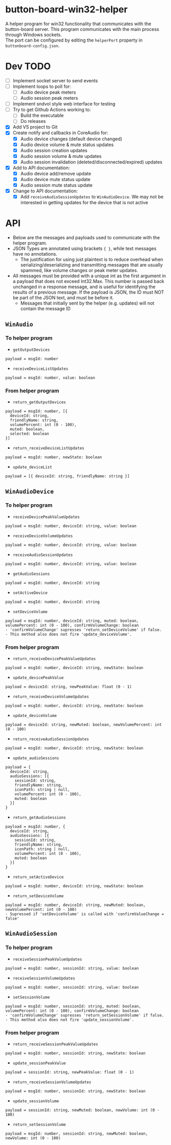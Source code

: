 # button-board-win32-helper
A helper program for win32 functionality that communicates with the button-board server. This program communicates with the main process through Windows sockets.  
The port can be configured by editing the `helperPort` property in `buttonboard-config.json`.

# Dev TODO
- [ ] Implement socket server to send events
- [ ] Implement loops to poll for:
  - [ ] Audio device peak meters
  - [ ] Audio session peak meters
- [ ] Implement sndvol style web interface for testing
- [ ] Try to get Github Actions working to:
  - [ ] Build the executable
  - [ ] Do releases
- [x] Add VS project to Git
- [x] Create notify and callbacks in CoreAudio for:
  - [x] Audio device changes (default device changed)
  - [x] Audio device volume & mute status updates
  - [x] Audio session creation updates
  - [x] Audio session volume & mute updates
  - [x] Audio session invalidation (deleted/disconnected/expired) updates
- [x] Add to API documentation:
  - [x] Audio device add/remove update
  - [x] Audio device mute status update
  - [x] Audio session mute status update
- [x] Change to API documentation:
  - [x] Add `receiveAudioSessionUpdates` to `WinAudioDevice`. We may not be interested in getting updates for the device that is not active

# API
- Below are the messages and payloads used to communicate with the helper program.  
- JSON Types are annotated using brackets `{ }`, while text messages have no annotations.  
  - The justification for using just plaintext is to reduce overhead when serializing/deserializing and transmitting messages that are usually spammed, like volume changes or peak meter updates.  
- All messages must be provided with a unique int as the first argument in a payload that does not exceed Int32.Max. This number is passed back unchanged in a response message, and is useful for identifying the results of a previous message. If the payload is JSON, the ID must NOT be part of the JSON text, and must be before it.
  - Messages that initially sent by the helper (e.g. updates) will not contain the message ID

## `WinAudio`

### To helper program

- `getOutputDevices`
```
payload = msgId: number
```

- `receiveDeviceListUpdates`
```
payload = msgId: number, value: boolean
```

### From helper program
- `return_getOutputDevices`
```
payload = msgId: number, [{
  deviceId: string,
  friendlyName: string,
  volumePercent: int (0 - 100),
  muted: boolean,
  selected: boolean
}]
```

- `return_receiveDeviceListUpdates`
```
payload = msgId: number, newState: boolean
```

- `update_deviceList`
```
payload = [{ deviceId: string, friendlyName: string }]
```

## `WinAudioDevice`

### To helper program

- `receiveDevicePeakValueUpdates`
```
payload = msgId: number, deviceId: string, value: boolean
```

- `receiveDeviceVolumeUpdates`
```
payload = msgId: number, deviceId: string, value: boolean
```

- `receiveAudioSessionUpdates`
```
payload = msgId: number, deviceId: string, value: boolean
```

- `getAudioSessions`
```
payload = msgId: number, deviceId: string
```

- `setActiveDevice`
```
payload = msgId: number, deviceId: string
```

- `setDeviceVolume`
```
payload = msgId: number, deviceId: string, muted: boolean, volumePercent: int (0 - 100), confirmVolumeChange: boolean
- 'confirmVolumeChange' supresses 'return_setDeviceVolume' if false.
- This method also does not fire 'update_deviceVolume'.
```

### From helper program

- `return_receiveDevicePeakValueUpdates`
```
payload = msgId: number, deviceId: string, newState: boolean
```

- `update_devicePeakValue`
```
payload = deviceId: string, newPeakValue: float (0 - 1)
```

- `return_receiveDeviceVolumeUpdates`
```
payload = msgId: number, deviceId: string, newState: boolean
```

- `update_deviceVolume`
```
payload = deviceId: string, newMuted: boolean, newVolumePercent: int (0 - 100)
```

- `return_receiveAudioSessionUpdates`
```
payload = msgId: number, deviceId: string, newState: boolean
```

- `update_audioSessions`
```
payload = {
  deviceId: string,
  audioSessions: [{
    sessionId: string,
    friendlyName: string,
    iconPath: string | null,
    volumePercent: int (0 - 100),
    muted: boolean
  }]
}
```

- `return_getAudioSessions`
```
payload = msgId: number, {
  deviceId: string,
  audioSessions: [{
    sessionId: string,
    friendlyName: string,
    iconPath: string | null,
    volumePercent: int (0 - 100),
    muted: boolean
  }]
}
```

- `return_setActiveDevice`
```
payload = msgId: number, deviceId: string, newState: boolean
```

- `return_setDeviceVolume`
```
payload = msgId: number, deviceId: string, newMuted: boolean, newVolumePercent: int (0 - 100)
- Supressed if 'setDeviceVolume' is called with 'confirmValueChange = false'
```

## `WinAudioSession`

### To helper program

- `receiveSessionPeakValueUpdates`
```
payload = msgId: number, sessionId: string, value: boolean
```

- `receiveSessionVolumeUpdates`
```
payload = msgId: number, sessionId: string, value: boolean
```

- `setSessionVolume`
```
payload = msgId: number, sessionId: string, muted: boolean, volumePercent: int (0 - 100), confirmVolumeChange: boolean
- 'confirmVolumeChange' supresses 'return_setSessionVolume' if false.
- This method also does not fire 'update_sessionVolume'.
```

### From helper program

- `return_receiveSessionPeakValueUpdates`
```
payload = msgId: number, sessionId: string, newState: boolean
```

- `update_sessionPeakValue`
```
payload = sessionId: string, newPeakValue: float (0 - 1)
```

- `return_receiveSessionVolumeUpdates`
```
payload = msgId: number, sessionId: string, newState: boolean
```

- `update_sessionVolume`
```
payload = sessionId: string, newMuted: boolean, newVolume: int (0 - 100)
```

- `return_setSessionVolume`
```
payload = msgId: number, sessionId: string, newMuted: boolean, newVolume: int (0 - 100)
```

